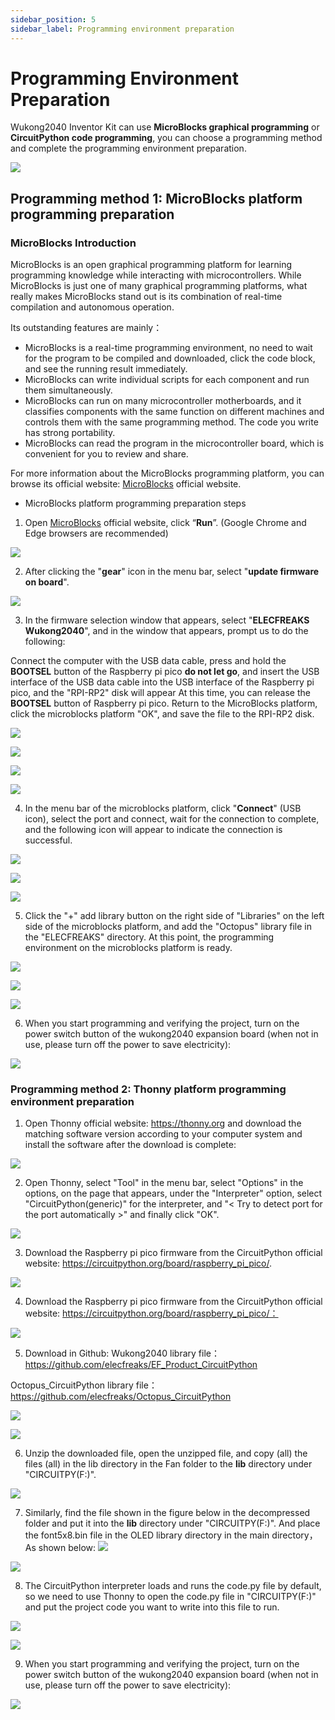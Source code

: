 ```yaml
---
sidebar_position: 5
sidebar_label: Programming environment preparation
---
```


# Programming Environment Preparation

Wukong2040 Inventor Kit can use **MicroBlocks graphical programming** or **CircuitPython code programming**, you can choose a programming method and complete the programming environment preparation.

![](./images/wukong2040-inventors-program-01.png)

## Programming method 1: MicroBlocks platform programming preparation

### MicroBlocks Introduction

MicroBlocks is an open graphical programming platform for learning programming knowledge while interacting with microcontrollers. While MicroBlocks is just one of many graphical programming platforms, what really makes MicroBlocks stand out is its combination of real-time compilation and autonomous operation.

Its outstanding features are mainly：

* MicroBlocks is a real-time programming environment, no need to wait for the program to be compiled and downloaded, click the code block, and see the running result immediately.
* MicroBlocks can write individual scripts for each component and run them simultaneously.
* MicroBlocks can run on many microcontroller motherboards, and it classifies components with the same function on different machines and controls them with the same programming method. The code you write has strong portability.
* MicroBlocks can read the program in the microcontroller board, which is convenient for you to review and share.

For more information about the MicroBlocks programming platform, you can browse its official website: [MicroBlocks](http://microblocks.fun/) official website.

* MicroBlocks platform programming preparation steps

1. Open [MicroBlocks](http://microblocks.fun/) official website, click “**Run**”. (Google Chrome and Edge browsers are recommended)

![](.\images\wukong2040-inventors-program-02.png)

2. After clicking the "**gear**" icon in the menu bar, select "**update firmware on board**".

![](./images/wukong2040-inventors-program-03.png)

3. In the firmware selection window that appears, select "**ELECFREAKS Wukong2040**", and in the window that appears, prompt us to do the following:

Connect the computer with the USB data cable, press and hold the **BOOTSEL** button of the Raspberry pi pico **do not let go**, and insert the USB interface of the USB data cable into the USB interface of the Raspberry pi pico, and the "RPI-RP2" disk will appear At this time, you can release the **BOOTSEL** button of Raspberry pi pico. Return to the MicroBlocks platform, click the microblocks platform "OK", and save the file to the RPI-RP2 disk.

![](./images/wukong2040-inventors-program-04.png)

![](./images/wukong2040-inventors-program-05.png)

![](./images/wukong2040-inventors-program-06.png)

![](./images/wukong2040-inventors-program-07.png)

4. In the menu bar of the microblocks platform, click "**Connect**" (USB icon), select the port and connect, wait for the connection to complete, and the following icon will appear to indicate the connection is successful.

![](./images/wukong2040-inventors-program-08.png)

![](./images/wukong2040-inventors-program-09.png)

![](./images/wukong2040-inventors-program-10.png)

5. Click the "+" add library button on the right side of "Libraries" on the left side of the microblocks platform, and add the "Octopus" library file in the "ELECFREAKS" directory. At this point, the programming environment on the microblocks platform is ready.

![](./images/wukong2040-inventors-program-11.png)

![](./images/wukong2040-inventors-program-12.png)

![](./images/wukong2040-inventors-program-13.png)

6. When you start programming and verifying the project, turn on the power switch button of the wukong2040 expansion board (when not in use, please turn off the power to save electricity):

![](./images/wukong2040-inventors-program-14.png)

### Programming method 2: Thonny platform programming environment preparation

1. Open Thonny official website: https://thonny.org and download the matching software version according to your computer system and install the software after the download is complete:

![](./images/wukong2040-inventors-program-15.png)

2. Open Thonny, select "Tool" in the menu bar, select "Options" in the options, on the page that appears, under the "Interpreter" option, select "CircuitPython(generic)" for the interpreter, and "< Try to detect port for the port automatically >" and finally click "OK".

![](./images/wukong2040-inventors-program-16.png)

3. Download the Raspberry pi pico firmware from the CircuitPython official website: https://circuitpython.org/board/raspberry_pi_pico/.

![](./images/wukong2040-inventors-program-17.png)

4. Download the Raspberry pi pico firmware from the CircuitPython official website: https://circuitpython.org/board/raspberry_pi_pico/：

![](./images/wukong2040-inventors-program-18.png)

5. Download in Github:
   Wukong2040 library file：https://github.com/elecfreaks/EF_Product_CircuitPython

Octopus_CircuitPython library file：https://github.com/elecfreaks/Octopus_CircuitPython

![](./images/wukong2040-inventors-program-19.png)

![](./images/wukong2040-inventors-program-20.png)

6. Unzip the downloaded file, open the unzipped file, and copy (all) the files (all) in the lib directory in the Fan folder to the **lib** directory under "CIRCUITPY(F:)".

![](./images/wukong2040-inventors-program-21.png)

7. Similarly, find the file shown in the figure below in the decompressed folder and put it into the **lib** directory under "CIRCUITPY(F:)". And place the font5x8.bin file in the OLED library directory in the main directory， As shown below:
![](./images/wukong2040-inventors-program-22.png)

![](./images/wukong2040-inventors-program-222.png)

8. The CircuitPython interpreter loads and runs the code.py file by default, so we need to use Thonny to open the code.py file in "CIRCUITPY(F:)" and put the project code you want to write into this file to run.

![](./images/wukong2040-inventors-program-23.png)

![](./images/wukong2040-inventors-program-24.png)

9. When you start programming and verifying the project, turn on the power switch button of the wukong2040 expansion board (when not in use, please turn off the power to save electricity):

![](./images/wukong2040-inventors-program-14.png)
